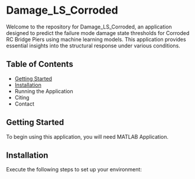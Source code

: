 # Damage_LS_Corroded

Welcome to the repository for Damage_LS_Corroded, an application designed to predict the failure mode damage state thresholds for Corroded RC Bridge Piers using machine learning models. This application provides essential insights into the structural response under various conditions.

## Table of Contents

- [Getting Started](#getting-started)
- [Installation](#installation)
- Running the Application
- Citing
- Contact

## Getting Started
To begin using this application, you will need MATLAB Application.

## Installation
Execute the following steps to set up your environment:
